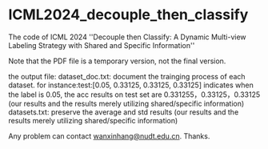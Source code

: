 # ICML2024_decouple_then_classify
The code of ICML 2024 ''Decouple then Classify: A Dynamic Multi-view Labeling Strategy with Shared and Specific Information''

Note that the PDF file is a temporary version, not the final version.

the output file:
dataset_doc.txt: document the trainging process of each dataset. for instance:test:[0.05, 0.33125, 0.33125, 0.33125] indicates when the label is 0.05, the acc results on test set are 0.331255，0.33125，0.33125 (our results and the results merely utilizing shared/specific information)
datasets.txt: preserve the average and std results  (our results and the results merely utilizing shared/specific information)

Any problem can contact wanxinhang@nudt.edu.cn. Thanks.

